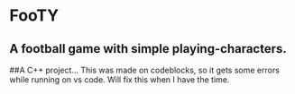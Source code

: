 # FooTY
## A football game with simple playing-characters.
##A C++ project...
This was made on codeblocks, so it gets some errors while running on vs code.
Will fix this when I have the time.
